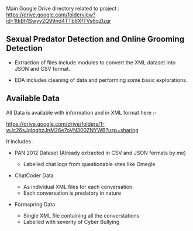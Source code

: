 Main Google Drive directory related to project : https://drive.google.com/folderview?id=1tkBh1Swyv2Q99nd4TTb6XfTVs6qZlzgr

## Sexual Predator Detection and Online Grooming Detection

- Extraction of files include modules to convert the XML dataset into JSON and CSV format.

- EDA includes cleaning of data and performing some basic explorations.

## Available Data

All Data is available with information and in XML format here :- 

https://drive.google.com/drive/folders/1-wJc26sJqlqqhzJnM26e7oVN300ZNYWB?usp=sharing

It includes : 
- PAN 2012 Dataset (Already extracted in CSV and JSON formats by me)
  - Labelled chat logs from questionable sites like Omegle
  
- ChatCoder Data
  - As individual XML files for each conversation.
  - Each conversation is predatory in nature

- Formspring Data
  - Single XML file containing all the converstations
  - Labelled with severity of Cyber Bullying

